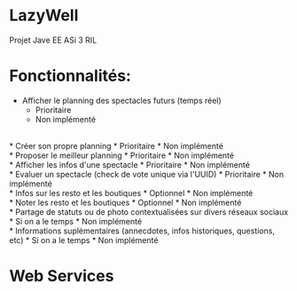 # LazyWell
Projet Jave EE ASi 3 RIL

# Fonctionnalités:

* Afficher le planning des spectacles futurs (temps réel)
	* Prioritaire
	* Non implémenté
<br/>
* Créer son propre planning
	* Prioritaire
	* Non implémenté
<br/>
* Proposer le meilleur planning
	* Prioritaire
	* Non implémenté
<br/>
* Afficher les infos d'une spectacle
	* Prioritaire
	* Non implémenté
<br/>
* Evaluer un spectacle (check de vote unique via l'UUID)
	* Prioritaire
	* Non implémenté
<br/>
* Infos sur les resto et les boutiques
	* Optionnel
	* Non implémenté
<br/>
* Noter les resto et les boutiques
	* Optionnel
	* Non implémenté
<br/>
* Partage de statuts ou de photo contextualisées sur divers réseaux sociaux
	* Si on a le temps
	* Non implémenté
<br/>
* Informations suplémentaires (annecdotes, infos historiques, questions, etc)
	* Si on a le temps
	* Non implémenté
<br/>

# Web Services